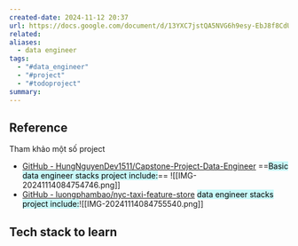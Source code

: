 ```yaml
---
created-date: 2024-11-12 20:37
url: https://docs.google.com/document/d/13YXC7jstQA5NVG6h9esy-EbJ8f8CdUZO/edit
related: 
aliases:
  - data engineer
tags:
  - "#data_engineer"
  - "#project"
  - "#todoproject"
summary:
---
```

## Reference 
 Tham khảo một số project 
-  [GitHub - HungNguyenDev1511/Capstone-Project-Data-Engineer](https://github.com/HungNguyenDev1511/Capstone-Project-Data-Engineer)
	==<mark style="background: #ABF7F7A6;">Basic data engineer stacks project include:</mark>== ![[IMG-20241114084754746.png]]
- [GitHub - luongphambao/nyc-taxi-feature-store](https://github.com/luongphambao/nyc-taxi-feature-store?fbclid=IwAR3xVTaCPFhDk_GhSgy-RNl0u6v_vchjzmtLXkn4EkpAmyEsHmbILnLBbB4_aem_ATUe-Q0dDCPcCdDjvZCr202gpvAtobDdnJScnu0m1NIhGIE_KLq5oO7Pk1UuH0x_Izgma1kHvc8xrEexG3wY6VJJ)
	 <mark style="background: #ABF7F7A6;">data engineer stacks project include:</mark>![[IMG-20241114084755540.png]]
## Tech stack to learn 
